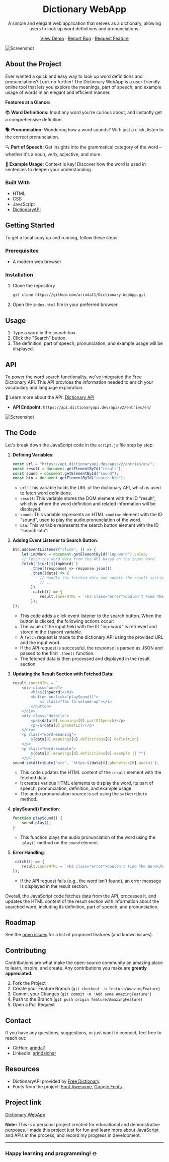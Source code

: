 
<h1 align="center">Dictionary WebApp</h1>

<p align="center">
  A simple and elegant web application that serves as a dictionary, allowing users to look up word definitions and pronunciations.
</p>

<p align="center">
  <a href="https://arindal1.github.io/Dictionary-WebApp/">View Demo</a> ·
  <a href="https://github.com/arindal1/Dictionary-WebApp/issues">Report Bug</a> ·
  <a href="https://github.com/arindal1/Dictionary-WebApp/issues">Request Feature</a>
</p>

![Screenshot](images/screenshot1.png)

## About the Project

Ever wanted a quick and easy way to look up word definitions and pronunciations? Look no further! The Dictionary WebApp is a user-friendly online tool that lets you explore the meanings, part of speech, and example usage of words in an elegant and efficient manner.

**Features at a Glance:**

📚 **Word Definitions:** Input any word you're curious about, and instantly get a comprehensive definition.

🗣️ **Pronunciation:** Wondering how a word sounds? With just a click, listen to the correct pronunciation.

🔍 **Part of Speech:** Get insights into the grammatical category of the word – whether it's a noun, verb, adjective, and more.

📝 **Example Usage:** Context is key! Discover how the word is used in sentences to deepen your understanding.


### Built With

- HTML
- CSS
- JavaScript
- [DictionaryAPI](https://dictionaryapi.dev/)

## Getting Started

To get a local copy up and running, follow these steps:

### Prerequisites

- A modern web browser

### Installation

1. Clone the repository
   ```sh
   git clone https://github.com/arindal1/Dictionary-WebApp.git
   ```
2. Open the `index.html` file in your preferred browser.

## Usage

1. Type a word in the search box.
2. Click the "Search" button.
3. The definition, part of speech, pronunciation, and example usage will be displayed.

## API

To power the word search functionality, we've integrated the Free Dictionary API. This API provides the information needed to enrich your vocabulary and language exploration.

📖 Learn more about the API: [Dictionary API](https://dictionaryapi.dev/)

- **API Endpoint:** `https://api.dictionaryapi.dev/api/v2/entries/en/`

![Screenshot](images/screenshot2.png)

## The Code

Let's break down the JavaScript code in the `script.js` file step by step:

1. **Defining Variables**:
   ```javascript
   const url = "https://api.dictionaryapi.dev/api/v2/entries/en/";
   const result = document.getElementById("result");
   const sound = document.getElementById("sound");
   const btn = document.getElementById("search-btn");
   ```

   - `url`: This variable holds the URL of the dictionary API, which is used to fetch word definitions.
   - `result`: This variable stores the DOM element with the ID "result", which is where the word definition and related information will be displayed.
   - `sound`: This variable represents an HTML `<audio>` element with the ID "sound", used to play the audio pronunciation of the word.
   - `btn`: This variable represents the search button element with the ID "search-btn".

2. **Adding Event Listener to Search Button**:
   ```javascript
   btn.addEventListener("click", () => {
       let inpWord = document.getElementById("inp-word").value;
       // Fetch the word data from the API based on the input word
       fetch(`${url}${inpWord}`)
           .then((response) => response.json())
           .then((data) => {
               // Handle the fetched data and update the result section
               // ...
           })
           .catch(() => {
               result.innerHTML = `<h3 class="error">Couldn't Find The Word</h3>`;
           });
   });
   ```

   - This code adds a click event listener to the search button. When the button is clicked, the following actions occur:
   - The value of the input field with the ID "inp-word" is retrieved and stored in the `inpWord` variable.
   - A `fetch` request is made to the dictionary API using the provided URL and the input word.
   - If the API request is successful, the response is parsed as JSON and passed to the first `.then()` function.
   - The fetched data is then processed and displayed in the result section.

3. **Updating the Result Section with Fetched Data**:
   ```javascript
   result.innerHTML = `
       <div class="word">
           <h3>${inpWord}</h3>
           <button onclick="playSound()">
               <i class="fas fa-volume-up"></i>
           </button>
       </div>
       <div class="details">
           <p>${data[0].meanings[0].partOfSpeech}</p>
           <p>/${data[0].phonetic}/</p>
       </div>
       <p class="word-meaning">
           ${data[0].meanings[0].definitions[0].definition}
       </p>
       <p class="word-example">
           ${data[0].meanings[0].definitions[0].example || ""}
       </p>`;
   sound.setAttribute("src", `https:${data[0].phonetics[0].audio}`);
   ```

   - This code updates the HTML content of the `result` element with the fetched data.
   - It creates various HTML elements to display the word, its part of speech, pronunciation, definition, and example usage.
   - The audio pronunciation source is set using the `setAttribute` method.

4. **playSound() Function**:
   ```javascript
   function playSound() {
       sound.play();
   }
   ```

   - This function plays the audio pronunciation of the word using the `.play()` method on the `sound` element.

5. **Error Handling**:
   ```javascript
   .catch(() => {
       result.innerHTML = `<h3 class="error">Couldn't Find The Word</h3>`;
   });
   ```

   - If the API request fails (e.g., the word isn't found), an error message is displayed in the result section.

Overall, the JavaScript code fetches data from the API, processes it, and updates the HTML content of the result section with information about the searched word, including its definition, part of speech, and pronunciation.

## Roadmap

See the [open issues](https://github.com/arindal1/Dictionary-WebApp/issues) for a list of proposed features (and known issues).

## Contributing

Contributions are what make the open-source community an amazing place to learn, inspire, and create. Any contributions you make are **greatly appreciated**.

1. Fork the Project
2. Create your Feature Branch (`git checkout -b feature/AmazingFeature`)
3. Commit your Changes (`git commit -m 'Add some AmazingFeature'`)
4. Push to the Branch (`git push origin feature/AmazingFeature`)
5. Open a Pull Request

## Contact

If you have any questions, suggestions, or just want to connect, feel free to reach out:

- GitHub: [arindal1](https://github.com/arindal1)
- LinkedIn: [arindalchar](https://www.linkedin.com/in/arindalchar/)

## Resources

- DictionaryAPI provided by [Free Dictionary](https://dictionaryapi.dev/).
- Fonts from the project: [Font Awesome](https://fontawesome.com/), [Google Fonts](https://fonts.google.com/).

## Project link
[Dictionary WebApp](https://github.com/arindal1/Dictionary-WebApp)


**Note:** This is a personal project created for educational and demonstrative purposes. I made this project just for fun and learn more about JavaScript and APIs in the process, and record my progress in development.

---
### Happy learning and programming! ⛄
